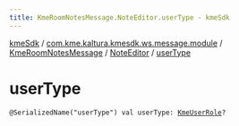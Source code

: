 ```yaml
---
title: KmeRoomNotesMessage.NoteEditor.userType - kmeSdk
---
```


[kmeSdk](../../../index.html) / [com.kme.kaltura.kmesdk.ws.message.module](../../index.html) / [KmeRoomNotesMessage](../index.html) / [NoteEditor](index.html) / [userType](./user-type.html)

# userType

`@SerializedName("userType") val userType: `[`KmeUserRole`](../../../com.kme.kaltura.kmesdk.ws.message.type/-kme-user-role/index.html)`?`